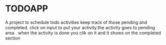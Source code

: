 # TODOAPP
A project to schedule todo activities keep track of those pending and  completed.
click on input to put your activity.the activity goes to pending area .
when the activity is done you clik on it and it shows on the completed section
